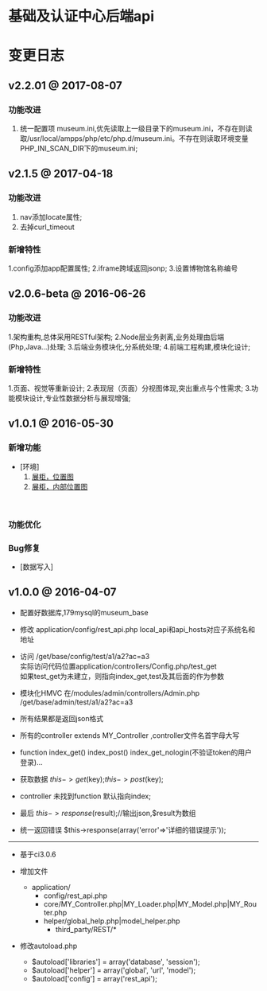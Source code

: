 基础及认证中心后端api
======================

# 变更日志

## v2.2.01 @ 2017-08-07

### 功能改进
   1. 统一配置项 museum.ini,优先读取上一级目录下的museum.ini，不存在则读取/usr/local/ampps/php/etc/php.d/museum.ini。不存在则读取环境变量PHP_INI_SCAN_DIR下的museum.ini;

  
## v2.1.5 @ 2017-04-18

### 功能改进
   1. nav添加locate属性;
   2. 去掉curl_timeout

### 新增特性
  1.config添加app配置属性;
  2.iframe跨域返回jsonp;
  3.设置博物馆名称编号


## v2.0.6-beta @ 2016-06-26

### 功能改进
  1.架构重构,总体采用RESTful架构;
  2.Node层业务剥离,业务处理由后端(Php,Java...)处理;
  3.后端业务模块化,分系统处理;
  4.前端工程构建,模块化设计;

### 新增特性
  1.页面、视觉等重新设计;
  2.表现层（页面）分视图体现,突出重点与个性需求;
  3.功能模块设计,专业性数据分析与展现增强;


## v1.0.1 @ 2016-05-30

### 新增功能
   + [环境]
        1. [展柜，位置图](#env_position)
        2. [展柜，内部位置图](#env_show_image)
   <br/>

### 功能优化


###  Bug修复
  + [数据写入]

## v1.0.0 @ 2016-04-07

* 配置好数据库,179mysql的museum_base   

* 修改 application/config/rest_api.php     local_api和api_hosts对应子系统名和地址   

* 访问 /get/base/config/test/a1/a2?ac=a3   
  实际访问代码位置application/controllers/Config.php/test_get   
  如果test_get为未建立，则指向index_get,test及其后面的作为参数   

* 模块化HMVC 在/modules/admin/controllers/Admin.php   
  /get/base/admin/test/a1/a2?ac=a3  

* 所有结果都是返回json格式   

* 所有的controller extends MY_Controller ,controller文件名首字母大写

* function index_get() index_post() index_get_nologin(不验证token的用户登录)...

* 获取数据 $this->get($key);$this->post($key);

* controller 未找到function 默认指向index;

* 最后 $this->response($result);//输出json,$result为数组

* 统一返回错误 $this->response(array('error'=>'详细的错误提示'));


-----------

 * 基于ci3.0.6   
 * 增加文件
 	* application/
   		* config/rest_api.php
      * core/MY_Controller.php|MY_Loader.php|MY_Model.php|MY_Router.php 
      * helper/global_help.php|model_helper.php 
  		* third_party/REST/*

 * 修改autoload.php
  	* $autoload['libraries'] = array('database', 'session');
  	* $autoload['helper'] = array('global', 'url', 'model');
  	* $autoload['config'] = array('rest_api');
